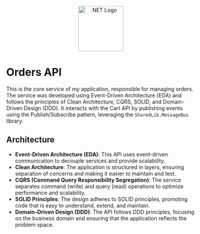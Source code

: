 <p align="center">
  <a href="https://dotnet.microsoft.com/" target="blank"><img src="https://upload.wikimedia.org/wikipedia/commons/e/ee/.NET_Core_Logo.svg" width="120" alt=".NET Logo" /></a>
</p>

# Orders API

This is the core service of my application, responsible for managing orders. The service was developed using Event-Driven Architecture (EDA) and follows the principles of Clean Architecture, CQRS, SOLID, and Domain-Driven Design (DDD). It interacts with the Cart API by publishing events using the Publish/Subscribe pattern, leveraging the `SharedLib.MessageBus` library.

## Architecture

- **Event-Driven Architecture (EDA)**: This API uses event-driven communication to decouple services and provide scalability.
- **Clean Architecture**: The application is structured in layers, ensuring separation of concerns and making it easier to maintain and test.
- **CQRS (Command Query Responsibility Segregation)**: The service separates command (write) and query (read) operations to optimize performance and scalability.
- **SOLID Principles**: The design adheres to SOLID principles, promoting code that is easy to understand, extend, and maintain.
- **Domain-Driven Design (DDD)**: The API follows DDD principles, focusing on the business domain and ensuring that the application reflects the problem space.

